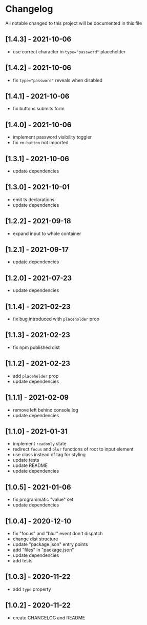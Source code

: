 # Changelog
All notable changed to this project will be documented in this file

## [1.4.3] - 2021-10-06
- use correct character in `type="password"` placeholder

## [1.4.2] - 2021-10-06
- fix `type="password"` reveals when disabled

## [1.4.1] - 2021-10-06
- fix buttons submits form

## [1.4.0] - 2021-10-06
- implement password visibility toggler
- fix `rm-button` not imported

## [1.3.1] - 2021-10-06
- update dependencies

## [1.3.0] - 2021-10-01
- emit ts declarations
- update dependencies

## [1.2.2] - 2021-09-18
- expand input to whole container

## [1.2.1] - 2021-09-17
- update dependencies

## [1.2.0] - 2021-07-23
- update dependencies

## [1.1.4] - 2021-02-23
- fix bug introduced with `placeholder` prop

## [1.1.3] - 2021-02-23
- fix npm published dist

## [1.1.2] - 2021-02-23
- add `placeholder` prop
- update dependencies

## [1.1.1] - 2021-02-09
- remove left behind console.log
- update dependencies

## [1.1.0] - 2021-01-31
- implement `readonly` state
- redirect `focus` and `blur` functions of root to input element
- use class instead of tag for styling
- update tests
- update README
- update dependencies

## [1.0.5] - 2021-01-06
- fix programmatic "value" set
- update dependencies

## [1.0.4] - 2020-12-10
- fix "focus" and "blur" event don't dispatch
- change dist structure
- update "package.json" entry points
- add "files" in "package.json"
- update dependencies
- add tests

## [1.0.3] - 2020-11-22
- add `type` property

## [1.0.2] - 2020-11-22
- create CHANGELOG and README